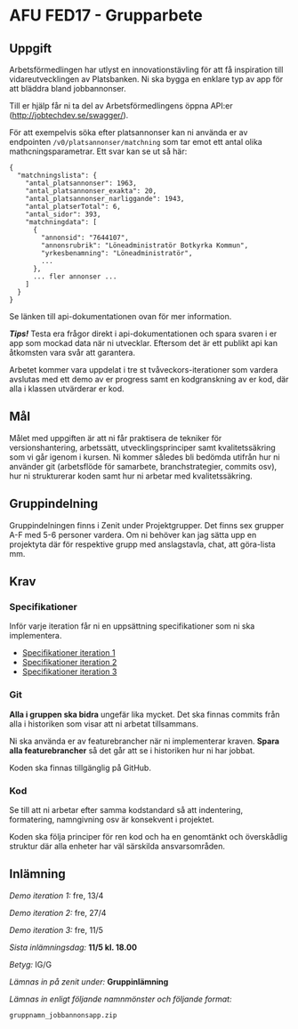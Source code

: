 # AFU FED17 - Grupparbete

## Uppgift

Arbetsförmedlingen har utlyst en innovationstävling för att få inspiration till vidareutvecklingen av Platsbanken. Ni ska bygga en enklare typ av app för att bläddra bland jobbannonser.

Till er hjälp får ni ta del av Arbetsförmedlingens öppna API:er (http://jobtechdev.se/swagger/).

För att exempelvis söka efter platsannonser kan ni använda er av endpointen `/v0/platsannonser/matchning` som tar emot ett antal olika mathcningsparametrar. Ett svar kan se ut så här:

```
{
  "matchningslista": {
    "antal_platsannonser": 1963,
    "antal_platsannonser_exakta": 20,
    "antal_platsannonser_narliggande": 1943,
    "antal_platserTotal": 6,
    "antal_sidor": 393,
    "matchningdata": [
      {
        "annonsid": "7644107",
        "annonsrubrik": "Löneadministratör Botkyrka Kommun",
        "yrkesbenamning": "Löneadministratör",
        ...
      },
      ... fler annonser ...
    ]
  }
}
```

Se länken till api-dokumentationen ovan för mer information.

***Tips!*** Testa era frågor direkt i api-dokumentationen och spara svaren i er app som mockad data när ni utvecklar. Eftersom det är ett publikt api kan åtkomsten vara svår att garantera.

Arbetet kommer vara uppdelat i tre st tvåveckors-iterationer som vardera avslutas med ett demo av er progress samt en kodgranskning av er kod, där alla i klassen utvärderar er kod.

## Mål

Målet med uppgiften är att ni får praktisera de tekniker för versionshantering, arbetssätt, utvecklingsprinciper samt kvalitetssäkring som vi går igenom i kursen. Ni kommer således bli bedömda utifrån hur ni använder git (arbetsflöde för samarbete, branchstrategier, commits osv), hur ni strukturerar koden samt hur ni arbetar med kvalitetssäkring.

## Gruppindelning

Gruppindelningen finns i Zenit under Projektgrupper. Det finns sex grupper A-F med 5-6 personer vardera. Om ni behöver kan jag sätta upp en projektyta där för respektive grupp med anslagstavla, chat, att göra-lista mm.

## Krav

### Specifikationer

Inför varje iteration får ni en uppsättning specifikationer som ni ska implementera.

* [Specifikationer iteration 1](iteration-1.feature)
* [Specifikationer iteration 2](iteration-2.feature)
* [Specifikationer iteration 3](iteration-3.feature)

### Git

**Alla i gruppen ska bidra** ungefär lika mycket. Det ska finnas commits från alla i historiken som visar att ni arbetat tillsammans.

Ni ska använda er av featurebrancher när ni implementerar kraven. **Spara alla featurebrancher** så det går att se i historiken hur ni har jobbat.

Koden ska finnas tillgänglig på GitHub.

### Kod

Se till att ni arbetar efter samma kodstandard så att indentering, formatering, namngivning osv är konsekvent i projektet.

Koden ska följa principer för ren kod och ha en genomtänkt och överskådlig struktur där alla enheter har väl särskilda ansvarsområden.

## Inlämning

_Demo iteration 1:_ fre, 13/4

_Demo iteration 2:_ fre, 27/4

_Demo iteration 3:_ fre, 11/5

_Sista inlämningsdag:_ **11/5 kl. 18.00**

_Betyg:_ IG/G

_Lämnas in på zenit under:_ **Gruppinlämning**

_Lämnas in enligt följande namnmönster och följande format:_

`gruppnamn_jobbannonsapp.zip`
